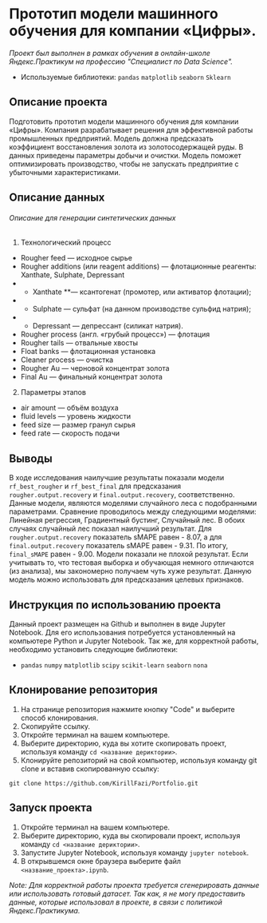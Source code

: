 # Прототип модели машинного обучения для компании «Цифры».

*Проект был выполнен в рамках обучения в онлайн-школе Яндекс.Практикум на профессию "Специалист по Data Science".*
- Используемые библиотеки: `pandas` `matplotlib` `seaborn` `Sklearn`

## Описание проекта
Подготовить прототип модели машинного обучения для компании «Цифры». Компания разрабатывает решения для эффективной работы промышленных предприятий.
Модель должна предсказать коэффициент восстановления золота из золотосодержащей руды. В данных приведены параметры добычи и очистки.
Модель поможет оптимизировать производство, чтобы не запускать предприятие с убыточными характеристиками.

## Описание данных
###### Описание для генерации синтетических данных
1. Технологический процесс
- Rougher feed — исходное сырье
- Rougher additions (или reagent additions) — флотационные реагенты: Xanthate, Sulphate, Depressant
- - Xanthate **— ксантогенат (промотер, или активатор флотации);
- - Sulphate — сульфат (на данном производстве сульфид натрия);
- - Depressant — депрессант (силикат натрия).
- Rougher process (англ. «грубый процесс») — флотация
- Rougher tails — отвальные хвосты
- Float banks — флотационная установка
- Cleaner process — очистка
- Rougher Au — черновой концентрат золота
- Final Au — финальный концентрат золота
2. Параметры этапов
- air amount — объём воздуха
- fluid levels — уровень жидкости
- feed size — размер гранул сырья
- feed rate — скорость подачи

## Выводы

В ходе исследования наилучшие результаты показали модели `rf_best_rougher` и `rf_best_final` 
для предсказания `rougher.output.recovery` и `final.output.recovery`, соответственно. 
Данные модели, являются моделями случайного леса с подобранными параметрами. 
Сравнение проводилось между следующими моделями: Линейная регрессия, Градиентный бустинг, Случайный лес. 
В обоих случаях случайный лес показал наилучший результат. 
Для `rougher.output.recovery` показатель sMAPE равен - 8.07, а для `final.output.recovery` показатель sMAPE равен - 9.31. 
По итогу, `final_sMAPE` равен - 9.00. 
Модели показали не плохой результат. 
Если учитывать то, что тестовая выборка и обучающая немного отличаются (из анализа), мы закономерно получаем чуть хуже результат. 
Данную модель можно использовать для предсказания целевых признаков.


## Инструкция по использованию проекта
Данный проект размещен на Github и выполнен в виде Jupyter Notebook. Для его использования потребуется установленный на компьютере Python и Jupyter Notebook. Так же, для корректной работы, необходимо установить следующие библиотеки:
- `pandas` `numpy` `matplotlib` `scipy` `scikit-learn` `seaborn` `nona`

## Клонирование репозитория

1. На странице репозитория нажмите кнопку "Code" и выберите способ клонирования.
2. Скопируйте ссылку.
3. Откройте терминал на вашем компьютере.
4. Выберите директорию, куда вы хотите скопировать проект, используя команду `cd <название дериктории>`.
5. Клонируйте репозиторий на свой компьютер, используя команду git clone и вставив скопированную ссылку:
```
git clone https://github.com/KirillFazi/Portfolio.git
```

## Запуск проекта

1. Откройте терминал на вашем компьютере.
2. Выберите директорию, куда вы скопировали проект, используя команду `cd <название дериктории>`.
3. Запустите Jupyter Notebook, используя команду `jupyter notebook`.
4. В открывшемся окне браузера выберите файл `<название_проекта>.ipynb`.

*Note: Для корректной работы проекта требуется сгенерировать данные или использовать готовый датасет. Так как, я не могу предоставить данные, которые использовал в проекте, в связи с политикой Яндекс.Практикума.*
